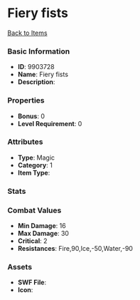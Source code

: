# Fiery fists



[Back to Items](../items.md)

### Basic Information

- **ID**: 9903728
- **Name**: Fiery fists
- **Description**: 

### Properties

- **Bonus**: 0
- **Level Requirement**: 0

### Attributes

- **Type**: Magic
- **Category**: 1
- **Item Type**: 

### Stats


### Combat Values

- **Min Damage**: 16
- **Max Damage**: 30
- **Critical**: 2
- **Resistances**: Fire,90,Ice,-50,Water,-90

### Assets

- **SWF File**: 
- **Icon**: 

